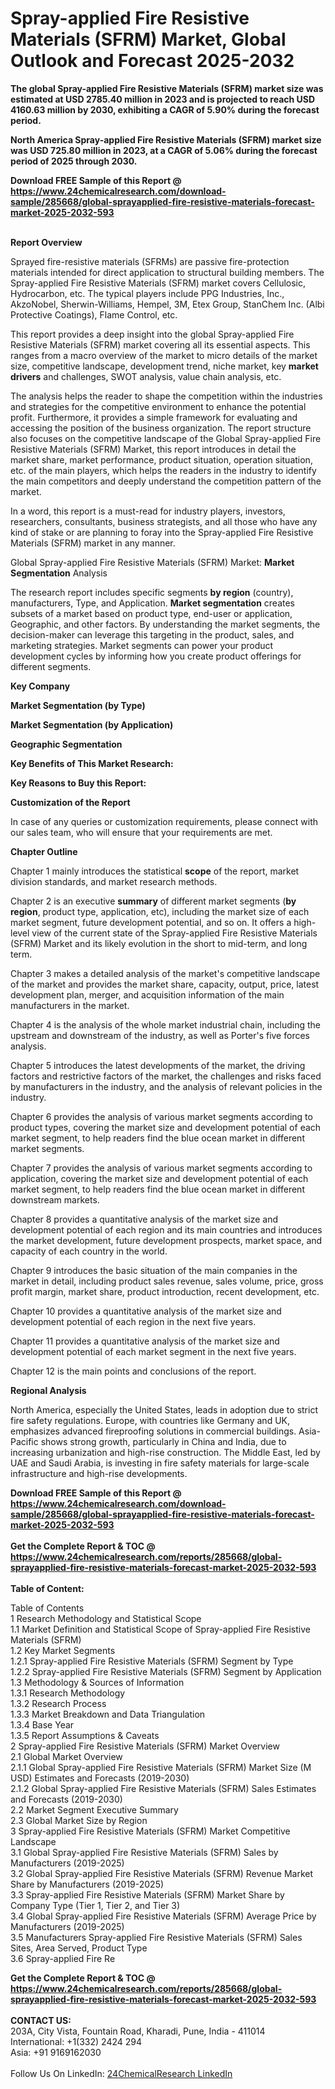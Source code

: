 <h1>Spray-applied Fire Resistive Materials (SFRM) Market, Global Outlook and Forecast 2025-2032</h1><p><strong>The global Spray-applied Fire Resistive Materials (SFRM) market size was estimated at USD 2785.40 million in 2023 and is projected to reach USD 4160.63 million by 2030, exhibiting a CAGR of 5.90% during the forecast period.</strong></p><p>
</p><p><strong>North America Spray-applied Fire Resistive Materials (SFRM) market size was USD 725.80 million in 2023, at a CAGR of 5.06% during the forecast period of 2025 through 2030.</strong></p><div><b>Download FREE Sample of this Report @ 
            <a href="https://www.24chemicalresearch.com/download-sample/285668/global-sprayapplied-fire-resistive-materials-forecast-market-2025-2032-593">
            https://www.24chemicalresearch.com/download-sample/285668/global-sprayapplied-fire-resistive-materials-forecast-market-2025-2032-593</a></b></div><br><p>
</p><p><strong>Report Overview</strong></p><p>
</p><p>Sprayed fire-resistive materials (SFRMs) are passive fire-protection materials intended for direct application to structural building members. The Spray-applied Fire Resistive Materials (SFRM) market covers Cellulosic, Hydrocarbon, etc. The typical players include PPG Industries, Inc., AkzoNobel, Sherwin-Williams, Hempel, 3M, Etex Group, StanChem Inc. (Albi Protective Coatings), Flame Control, etc.</p><p>
</p><p>This report provides a deep insight into the global Spray-applied Fire Resistive Materials (SFRM) market covering all its essential aspects. This ranges from a macro overview of the market to micro details of the market size, competitive landscape, development trend, niche market, key <strong>market drivers</strong> and challenges, SWOT analysis, value chain analysis, etc.</p><p>
</p><p></p><p>
</p><p>The analysis helps the reader to shape the competition within the industries and strategies for the competitive environment to enhance the potential profit. Furthermore, it provides a simple framework for evaluating and accessing the position of the business organization. The report structure also focuses on the competitive landscape of the Global Spray-applied Fire Resistive Materials (SFRM) Market, this report introduces in detail the market share, market performance, product situation, operation situation, etc. of the main players, which helps the readers in the industry to identify the main competitors and deeply understand the competition pattern of the market.</p><p>
</p><p>In a word, this report is a must-read for industry players, investors, researchers, consultants, business strategists, and all those who have any kind of stake or are planning to foray into the Spray-applied Fire Resistive Materials (SFRM) market in any manner.</p><p>
</p><p>Global Spray-applied Fire Resistive Materials (SFRM) Market: <strong>Market Segmentation</strong> Analysis</p><p>
</p><p>The research report includes specific segments <strong>by region</strong> (country), manufacturers, Type, and Application. <strong>Market segmentation</strong> creates subsets of a market based on product type, end-user or application, Geographic, and other factors. By understanding the market segments, the decision-maker can leverage this targeting in the product, sales, and marketing strategies. Market segments can power your product development cycles by informing how you create product offerings for different segments.</p><p>
</p><p></p><p>
<strong>Key Company</strong></p><p>
</p><p></p><p>
</p><p>
</p><p></p><p>
<strong>Market Segmentation (by Type)</strong></p><p>
</p><p></p><p>
</p><p>
</p><p></p><p>
<strong>Market Segmentation (by Application)</strong></p><p>
</p><p></p><p>
</p><p>
</p><p></p><p>
<strong>Geographic Segmentation</strong></p><p>
</p><p></p><p>
</p><p>
</p><p></p><p>
<strong>Key Benefits of This Market Research:</strong></p><p>
</p><p></p><p>
</p><p>
</p><p><strong>Key Reasons to Buy this Report:</strong></p><p>
</p><p>
</p><p><strong>Customization of the Report</strong></p><p>
</p><p>In case of any queries or customization requirements, please connect with our sales team, who will ensure that your requirements are met.</p><p>
</p><p><strong>Chapter Outline</strong></p><p>
</p><p>Chapter 1 mainly introduces the statistical <strong>scope</strong> of the report, market division standards, and market research methods.</p><p>
</p><p>Chapter 2 is an executive <strong>summary</strong> of different market segments (<strong>by region</strong>, product type, application, etc), including the market size of each market segment, future development potential, and so on. It offers a high-level view of the current state of the Spray-applied Fire Resistive Materials (SFRM) Market and its likely evolution in the short to mid-term, and long term.</p><p>
</p><p>Chapter 3 makes a detailed analysis of the market's competitive landscape of the market and provides the market share, capacity, output, price, latest development plan, merger, and acquisition information of the main manufacturers in the market.</p><p>
</p><p>Chapter 4 is the analysis of the whole market industrial chain, including the upstream and downstream of the industry, as well as Porter's five forces analysis.</p><p>
</p><p>Chapter 5 introduces the latest developments of the market, the driving factors and restrictive factors of the market, the challenges and risks faced by manufacturers in the industry, and the analysis of relevant policies in the industry.</p><p>
</p><p>Chapter 6 provides the analysis of various market segments according to product types, covering the market size and development potential of each market segment, to help readers find the blue ocean market in different market segments.</p><p>
</p><p>Chapter 7 provides the analysis of various market segments according to application, covering the market size and development potential of each market segment, to help readers find the blue ocean market in different downstream markets.</p><p>
</p><p>Chapter 8 provides a quantitative analysis of the market size and development potential of each region and its main countries and introduces the market development, future development prospects, market space, and capacity of each country in the world.</p><p>
</p><p>Chapter 9 introduces the basic situation of the main companies in the market in detail, including product sales revenue, sales volume, price, gross profit margin, market share, product introduction, recent development, etc.</p><p>
</p><p>Chapter 10 provides a quantitative analysis of the market size and development potential of each region in the next five years.</p><p>
</p><p>Chapter 11 provides a quantitative analysis of the market size and development potential of each market segment in the next five years.</p><p>
</p><p>Chapter 12 is the main points and conclusions of the report.</p><p>
</p><p></p><p>
<strong>Regional Analysis</strong></p><p>
</p><p></p><p>
</p><p>North America, especially the United States, leads in adoption due to strict fire safety regulations. Europe, with countries like Germany and UK, emphasizes advanced fireproofing solutions in commercial buildings. Asia-Pacific shows strong growth, particularly in China and India, due to increasing urbanization and high-rise construction. The Middle East, led by UAE and Saudi Arabia, is investing in fire safety materials for large-scale infrastructure and high-rise developments.</p><div><b>Download FREE Sample of this Report @ 
            <a href="https://www.24chemicalresearch.com/download-sample/285668/global-sprayapplied-fire-resistive-materials-forecast-market-2025-2032-593">
            https://www.24chemicalresearch.com/download-sample/285668/global-sprayapplied-fire-resistive-materials-forecast-market-2025-2032-593</a></b></div><br><div><b>Get the Complete Report & TOC @ 
            <a href="https://www.24chemicalresearch.com/reports/285668/global-sprayapplied-fire-resistive-materials-forecast-market-2025-2032-593">
            https://www.24chemicalresearch.com/reports/285668/global-sprayapplied-fire-resistive-materials-forecast-market-2025-2032-593</a></b></div><br>
            <b>Table of Content:</b><p>Table of Contents<br />
1 Research Methodology and Statistical Scope<br />
1.1 Market Definition and Statistical Scope of Spray-applied Fire Resistive Materials (SFRM)<br />
1.2 Key Market Segments<br />
1.2.1 Spray-applied Fire Resistive Materials (SFRM) Segment by Type<br />
1.2.2 Spray-applied Fire Resistive Materials (SFRM) Segment by Application<br />
1.3 Methodology & Sources of Information<br />
1.3.1 Research Methodology<br />
1.3.2 Research Process<br />
1.3.3 Market Breakdown and Data Triangulation<br />
1.3.4 Base Year<br />
1.3.5 Report Assumptions & Caveats<br />
2 Spray-applied Fire Resistive Materials (SFRM) Market Overview<br />
2.1 Global Market Overview<br />
2.1.1 Global Spray-applied Fire Resistive Materials (SFRM) Market Size (M USD) Estimates and Forecasts (2019-2030)<br />
2.1.2 Global Spray-applied Fire Resistive Materials (SFRM) Sales Estimates and Forecasts (2019-2030)<br />
2.2 Market Segment Executive Summary<br />
2.3 Global Market Size by Region<br />
3 Spray-applied Fire Resistive Materials (SFRM) Market Competitive Landscape<br />
3.1 Global Spray-applied Fire Resistive Materials (SFRM) Sales by Manufacturers (2019-2025)<br />
3.2 Global Spray-applied Fire Resistive Materials (SFRM) Revenue Market Share by Manufacturers (2019-2025)<br />
3.3 Spray-applied Fire Resistive Materials (SFRM) Market Share by Company Type (Tier 1, Tier 2, and Tier 3)<br />
3.4 Global Spray-applied Fire Resistive Materials (SFRM) Average Price by Manufacturers (2019-2025)<br />
3.5 Manufacturers Spray-applied Fire Resistive Materials (SFRM) Sales Sites, Area Served, Product Type<br />
3.6 Spray-applied Fire Re</p><div><b>Get the Complete Report & TOC @ 
            <a href="https://www.24chemicalresearch.com/reports/285668/global-sprayapplied-fire-resistive-materials-forecast-market-2025-2032-593">
            https://www.24chemicalresearch.com/reports/285668/global-sprayapplied-fire-resistive-materials-forecast-market-2025-2032-593</a></b></div><br><b>CONTACT US:</b><br>
            203A, City Vista, Fountain Road, Kharadi, Pune, India - 411014<br>
            International: +1(332) 2424 294<br>
            Asia: +91 9169162030 <br><br>
            Follow Us On LinkedIn: <a href="https://www.linkedin.com/company/24chemicalresearch/">24ChemicalResearch LinkedIn</a>